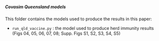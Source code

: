 ##### Covasim Queensland models 

This folder contains the models used to produce the results in this paper:


- `run_qld_vaccine.py` : the model used to produce herd immunity results (Figs 04, 05, 06, 07, 08; Supp. Figs S1, S2, S3, S4, S5)  